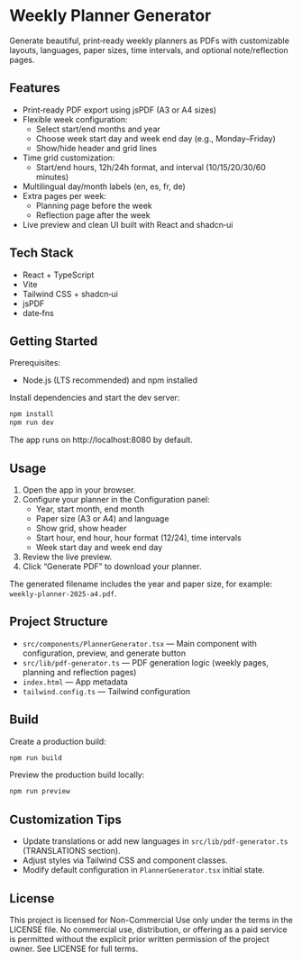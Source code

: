 # Weekly Planner Generator

Generate beautiful, print‑ready weekly planners as PDFs with customizable layouts, languages, paper sizes, time intervals, and optional note/reflection pages.

## Features
- Print‑ready PDF export using jsPDF (A3 or A4 sizes)
- Flexible week configuration:
  - Select start/end months and year
  - Choose week start day and week end day (e.g., Monday–Friday)
  - Show/hide header and grid lines
- Time grid customization:
  - Start/end hours, 12h/24h format, and interval (10/15/20/30/60 minutes)
- Multilingual day/month labels (en, es, fr, de)
- Extra pages per week:
  - Planning page before the week
  - Reflection page after the week
- Live preview and clean UI built with React and shadcn‑ui

## Tech Stack
- React + TypeScript
- Vite
- Tailwind CSS + shadcn‑ui
- jsPDF
- date‑fns

## Getting Started
Prerequisites:
- Node.js (LTS recommended) and npm installed

Install dependencies and start the dev server:

```bash
npm install
npm run dev
```

The app runs on http://localhost:8080 by default.

## Usage
1. Open the app in your browser.
2. Configure your planner in the Configuration panel:
   - Year, start month, end month
   - Paper size (A3 or A4) and language
   - Show grid, show header
   - Start hour, end hour, hour format (12/24), time intervals
   - Week start day and week end day
3. Review the live preview.
4. Click “Generate PDF” to download your planner.

The generated filename includes the year and paper size, for example: `weekly-planner-2025-a4.pdf`.

## Project Structure
- `src/components/PlannerGenerator.tsx` — Main component with configuration, preview, and generate button
- `src/lib/pdf-generator.ts` — PDF generation logic (weekly pages, planning and reflection pages)
- `index.html` — App metadata
- `tailwind.config.ts` — Tailwind configuration

## Build
Create a production build:

```bash
npm run build
```

Preview the production build locally:

```bash
npm run preview
```

## Customization Tips
- Update translations or add new languages in `src/lib/pdf-generator.ts` (TRANSLATIONS section).
- Adjust styles via Tailwind CSS and component classes.
- Modify default configuration in `PlannerGenerator.tsx` initial state.

## License
This project is licensed for Non-Commercial Use only under the terms in the LICENSE file. No commercial use, distribution, or offering as a paid service is permitted without the explicit prior written permission of the project owner. See LICENSE for full terms.
